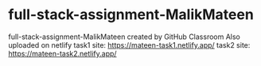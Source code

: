 # full-stack-assignment-MalikMateen
full-stack-assignment-MalikMateen created by GitHub Classroom
Also uploaded on netlify
task1 site: https://mateen-task1.netlify.app/
task2 site: https://mateen-task2.netlify.app/
